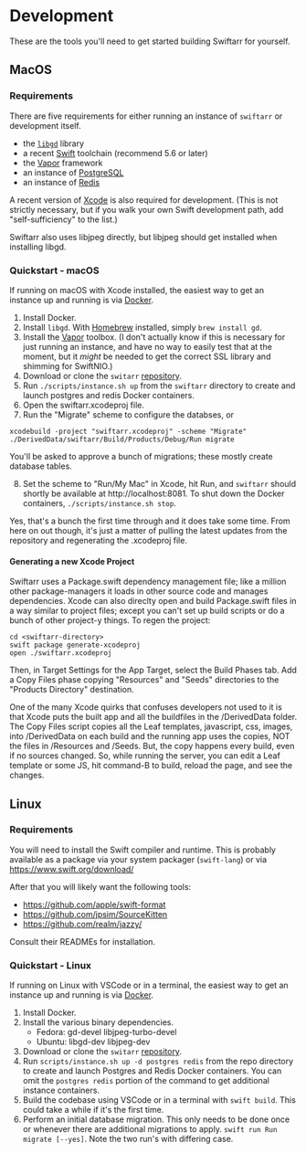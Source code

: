 Development
===========

These are the tools you'll need to get started building Swiftarr for yourself.

MacOS
-----

### Requirements

There are five requirements for either running an instance of `swiftarr` or development itself.

* the [`libgd`](http://libgd.github.io) library
* a recent [Swift](https://swift.org) toolchain (recommend 5.6 or later)
* the [Vapor](http://vapor.codes) framework
* an instance of [PostgreSQL](https://www.postgresql.org)
* an instance of [Redis](https://redis.io)

A recent version of [Xcode](https://apps.apple.com/us/app/xcode/id497799835?mt=12) is also required for
development. (This is not strictly necessary, but if you walk your own Swift development path, add
"self-sufficiency" to the list.)

Swiftarr also uses libjpeg directly, but libjpeg should get installed when installing libgd.

### Quickstart - macOS

If running on macOS with Xcode installed, the easiest way to get an instance up and running is via
[Docker](https://www.docker.com/products/docker-desktop).

1. Install Docker.
2. Install `libgd`. With [Homebrew](https://brew.sh) installed, simply `brew install gd`.
3. Install the [Vapor](http://docs.vapor.codes/) toolbox. (I don't actually know if this is necessary
for just running an instance, and have no way to easily test that at the moment, but it *might* be needed to get the
correct SSL library and shimming for SwiftNIO.)
4. Download or clone the `switarr` [repository](https://github.com/jocosocial/swiftarr).
5. Run `./scripts/instance.sh up` from the `swiftarr` directory to create and launch postgres and redis
Docker containers.
6. Open the swiftarr.xcodeproj file.
7. Run the "Migrate" scheme to configure the databses, or

```shell
xcodebuild -project "swiftarr.xcodeproj" -scheme "Migrate"
./DerivedData/swiftarr/Build/Products/Debug/Run migrate
```

You'll be asked to approve a bunch of migrations; these mostly create database tables. 

8. Set the scheme to "Run/My Mac" in Xcode, hit Run, and `swiftarr` should shortly be available at http://localhost:8081.
To shut down the Docker containers, `./scripts/instance.sh stop`.

Yes, that's a bunch the first time through and it does take some time. From here on out though, it's just a matter of
pulling the latest updates from the repository and regenerating the .xcodeproj file.

#### Generating a new Xcode Project

Swiftarr uses a Package.swift dependency management file; like a million other package-managers it loads in other source code
and manages dependencies. Xcode can also direclty open and build Package.swift files in a way similar to project files; 
except you can't set up build scripts or do a bunch of other project-y things. To regen the project:

```shell
cd <swiftarr-directory>
swift package generate-xcodeproj
open ./swiftarr.xcodeproj
```

Then, in Target Settings for the App Target, select the Build Phases tab. Add a Copy Files phase copying "Resources" and 
"Seeds" directories to the "Products Directory" destination.

One of the many Xcode quirks that confuses developers not used to it is that Xcode puts the built app and all the buildfiles
in the /DerivedData folder. The Copy Files script copies all the Leaf templates, javascript, css, images, into /DerivedData
on each build and the running app uses the copies, NOT the files in /Resources and /Seeds. But, the copy happens every build,
even if no sources changed. So, while running the server, you can edit a Leaf template or some JS, hit command-B to build, 
reload the page, and see the changes. 

Linux
-----

### Requirements

You will need to install the Swift compiler and runtime. This is probably available as a package
via your system packager (`swift-lang`) or via https://www.swift.org/download/

After that you will likely want the following tools:
* https://github.com/apple/swift-format
* https://github.com/jpsim/SourceKitten
* https://github.com/realm/jazzy/

Consult their READMEs for installation.

### Quickstart - Linux
If running on Linux with VSCode or in a terminal, the easiest way to get an instance up and running is via
[Docker](https://www.docker.com/products/docker-desktop).

1. Install Docker.
2. Install the various binary dependencies.
    * Fedora: gd-devel libjpeg-turbo-devel
    * Ubuntu: libgd-dev libjpeg-dev
3. Download or clone the `switarr` [repository](https://github.com/jocosocial/swiftarr).
4. Run `scripts/instance.sh up -d postgres redis` from the repo directory to create and launch Postgres and Redis
Docker containers. You can omit the `postgres redis` portion of the command to get additional instance containers.
5. Build the codebase using VSCode or in a terminal with `swift build`. This could take a while if it's the first time.
6. Perform an initial database migration. This only needs to be done once or whenever there are additional migrations to apply. `swift run Run migrate [--yes]`. Note the two run's with differing case.